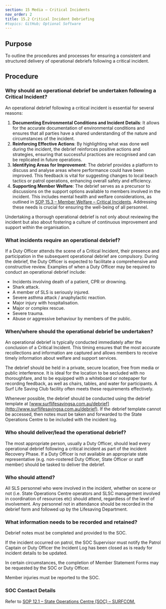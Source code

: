 ```yaml
---
section: 15 Media – Critical Incidents
nav_order: 2
title: 15.2 Critical Incident Debriefing
#topics: GitHub; Optional Software
---
```


## Purpose

To outline the procedures and processes for ensuring a consistent and structured delivery of operational debriefs following a critical incident.

## Procedure

### Why should an operational debrief be undertaken following a Critical Incident?

An operational debrief following a critical incident is essential for several reasons:

1. **Documenting Environmental Conditions and Incident Details**: It allows for the accurate documentation of environmental conditions and ensures that all parties have a shared understanding of the nature and circumstances of the incident.
2. **Reinforcing Effective Actions**: By highlighting what was done well during the incident, the debrief reinforces positive actions and strategies, ensuring that successful practices are recognised and can be replicated in future operations.
3. **Identifying Areas for Improvement**: The debrief provides a platform to discuss and analyse areas where performance could have been improved. This feedback is vital for suggesting changes to local beach tactics or patrol operations, enhancing overall safety and efficiency.
4. **Supporting Member Welfare**: The debrief serves as a precursor to discussions on the support options available to members involved in the incident. This includes mental health and welfare considerations, as outlined in [SOP 15.3 – Member Welfare – Critical Incidents](#_15.3_Member_Welfare). Addressing these needs is crucial for ensuring the well-being of all personnel.

Undertaking a thorough operational debrief is not only about reviewing the incident but also about fostering a culture of continuous improvement and support within the organisation.

### What incidents require an operational debrief?

If a Duty Officer attends the scene of a Critical Incident, their presence and participation in the subsequent operational debrief are compulsory. During the debrief, the Duty Officer is expected to facilitate a comprehensive and constructive review. Examples of when a Duty Officer may be required to conduct an operational debrief include:

- Incidents involving death of a patient, CPR or drowning.
- Shark attack.
- A member of SLS is seriously injured.
- Severe asthma attack / anaphylactic reaction.
- Major injury with hospitalisation.
- Major or complex rescue.
- Severe trauma.
- Abuse or aggressive behaviour by members of the public.

### When/where should the operational debrief be undertaken?

An operational debrief is typically conducted immediately after the conclusion of a Critical Incident. This timing ensures that the most accurate recollections and information are captured and allows members to receive timely information about welfare and support services.

The debrief should be held in a private, secure location, free from media or public interference. It is ideal for the location to be secluded with no thoroughfare, and to be equipped with a whiteboard or notepaper for recording feedback, as well as chairs, tables, and water for participants. A Surf Life Saving Club facility often meets these requirements effectively.

Whenever possible, the debrief should be conducted using the debrief template at [www.surflifesavingsa.com.au/debrief](http://www.surflifesavingsa.com.au/debrief). If the debrief template cannot be accessed, then notes must be taken and forwarded to the State Operations Centre to be included with the incident log.

### Who should deliver/lead the operational debrief?

The most appropriate person, usually a Duty Officer, should lead every operational debrief following a critical incident as part of the incident Recovery Phase. If a Duty Officer is not available an appropriate state representative (e.g. non-rostered Duty Officer, State Officer or staff member) should be tasked to deliver the debrief.

### Who should attend?

All SLS personnel who were involved in the incident, whether on scene or not (i.e. State Operations Centre operators and SLSC management involved in coordination of resources etc) should attend, regardless of the level of involvement. Any personnel not in attendance should be recorded in the debrief form and followed up by the Lifesaving Department.

### What information needs to be recorded and retained?

Debrief notes must be completed and provided to the SOC.

If the incident occurred on patrol, the SOC Supervisor must notify the Patrol Captain or Duty Officer the Incident Log has been closed as is ready for incident details to be updated.

In certain circumstances, the completion of Member Statement Forms may be requested by the SOC or Duty Officer.

Member injuries must be reported to the SOC.

### SOC Contact Details

Refer to [SOP 12.1 – State Operations Centre (SOC) – SURFCOM.](#_12.1_State_Operations)
